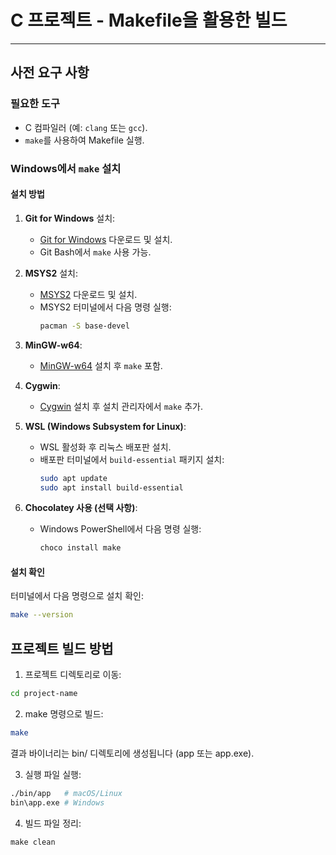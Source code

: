 # C 프로젝트 - Makefile을 활용한 빌드


---

## 사전 요구 사항
### 필요한 도구
- C 컴파일러 (예: `clang` 또는 `gcc`).
- `make`를 사용하여 Makefile 실행.

### Windows에서 `make` 설치
#### 설치 방법
1. **Git for Windows** 설치:
   - [Git for Windows](https://git-scm.com/) 다운로드 및 설치.
   - Git Bash에서 `make` 사용 가능.

2. **MSYS2** 설치:
   - [MSYS2](https://www.msys2.org/) 다운로드 및 설치.
   - MSYS2 터미널에서 다음 명령 실행:
     ```bash
     pacman -S base-devel
     ```

3. **MinGW-w64**:
   - [MinGW-w64](https://www.mingw-w64.org/) 설치 후 `make` 포함.

4. **Cygwin**:
   - [Cygwin](https://www.cygwin.com/) 설치 후 설치 관리자에서 `make` 추가.

5. **WSL (Windows Subsystem for Linux)**:
   - WSL 활성화 후 리눅스 배포판 설치.
   - 배포판 터미널에서 `build-essential` 패키지 설치:
     ```bash
     sudo apt update
     sudo apt install build-essential
     ```

6. **Chocolatey 사용 (선택 사항)**:
   - Windows PowerShell에서 다음 명령 실행:
     ```powershell
     choco install make
     ```

#### 설치 확인
터미널에서 다음 명령으로 설치 확인:
```bash
make --version
```

## 프로젝트 빌드 방법
1. 프로젝트 디렉토리로 이동:
```bash
cd project-name
```

2. make 명령으로 빌드:
```bash
make
```
결과 바이너리는 bin/ 디렉토리에 생성됩니다 (app 또는 app.exe).

3. 실행 파일 실행:
```bash
./bin/app   # macOS/Linux
bin\app.exe # Windows
```

4. 빌드 파일 정리:

```
make clean
```
